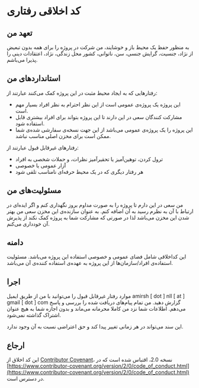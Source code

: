 # کد اخلاقی رفتاری

## تعهد من

به منظور حفظ یک محیط باز و خوشایند، من شرکت در پروژه را برای همه بدون تبعیض از نژاد، جنسیت، گرایش جنسی، سن، ناتوانی، کشور محل زندگی، نژاد، اعتقادات دینی را پذیرا می‌باشم.

## استانداردهای من

رفتارهایی که به ایجاد محیط مثبت در این پروژه کمک می‌کنند عبارتند از:

- این پروژه یک پروژه‌ی عمومی است از این نظر احترام به نظر افراد بسیار مهم است.
- مشارکت کنندگان سعی در این دارند تا این پروژه بتواند برای افراد بیشتری قابل استفاده شود.
- این پروژه را یک پروژه‌ی عمومی می‌باشد از این جهت نسخه‌ی سفارشی شده‌ی شما ممکن است برای مخزن اصلی مناسب نباشد.

رفتارهای غیرقابل قبول عبارتند از:

- ترول کردن، توهین‌آمیز یا تحقیرآمیز نظرات، و حملات شخصی به افراد
- آزار عمومی یا خصوصی
- هر رفتار دیگری که در یک محیط حرفه‌ای نامناسب تلقی شود

## مسئولیت‌های من

من سعی در این دارم تا پروژه را به صورت مداوم بروز نگهداری کنم و اگر ایده‌ای در ارتباط با آن به نظرم رسید به آن اضافه کنم. به عنوان سازنده‌ی این مخزن سعی من بهتر شدن این مخزن می‌باشد لذا در صورتی که مشارکت شما به پروژه کمک نکند از پذیرش آن خودداری می‌کنم. 

## دامنه

این کداخلاقی شامل فضای عمومی و خصوصی استفاده این پروژه می‌باشد. مسئولیت استفاده‌ی افراد/سازمان‌ها از این پروژه به عهده‌ی استفاده کننده‌ی آن می‌باشد.

## اجرا

موارد رفتار غیرقابل قبول را می‌توانید با من از طریق ایمیل amirsh [ dot ] nll [ at ] gmail [ dot ] com گزارش دهید. من تمام پیام‌های دریافت شده را بررسی و پاسخ می‌دهم. اطلاعات شما نزد من کاملا محرمانه می‌ماند و بدون اجازه شما به هیچ عنوان اشتراک گذاشته نمی‌شود.

این سند می‌تواند در هر زمانی تغییر پیدا کند و حق اعتراضی نسبت به آن وجود ندارد.

## ارجاع

این کد اخلاق از [Contributor Covenant](https://www.contributor-covenant.org)، نسخه 2.0، اقتباس شده است که در [https://www.contributor-covenant.org/version/2/0/code_of_conduct.html](https://www.contributor-covenant.org/version/2/0/code_of_conduct.html) در دسترس است.
